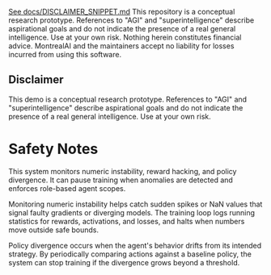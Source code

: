 [See docs/DISCLAIMER_SNIPPET.md](../../../../DISCLAIMER_SNIPPET.md)
This repository is a conceptual research prototype. References to "AGI" and "superintelligence" describe aspirational goals and do not indicate the presence of a real general intelligence. Use at your own risk. Nothing herein constitutes financial advice. MontrealAI and the maintainers accept no liability for losses incurred from using this software.

## Disclaimer
This demo is a conceptual research prototype. References to "AGI" and
"superintelligence" describe aspirational goals and do not indicate the
presence of a real general intelligence. Use at your own risk.

# Safety Notes

This system monitors numeric instability, reward hacking, and policy divergence. It can pause training when anomalies are detected and enforces role-based agent scopes.

Monitoring numeric instability helps catch sudden spikes or NaN values that signal faulty gradients or diverging models. The training loop logs running statistics for rewards, activations, and losses, and halts when numbers move outside safe bounds.

Policy divergence occurs when the agent's behavior drifts from its intended strategy. By periodically comparing actions against a baseline policy, the system can stop training if the divergence grows beyond a threshold.
